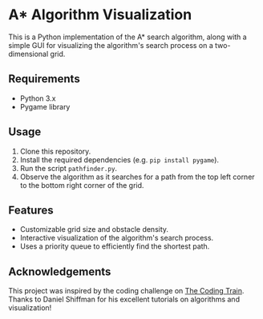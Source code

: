 # A* Algorithm Visualization

This is a Python implementation of the A* search algorithm, along with a simple GUI for visualizing the algorithm's search process on a two-dimensional grid.

## Requirements

- Python 3.x
- Pygame library

## Usage

1. Clone this repository.
2. Install the required dependencies (e.g. `pip install pygame`).
3. Run the script `pathfinder.py`.
4. Observe the algorithm as it searches for a path from the top left corner to the bottom right corner of the grid.

## Features

- Customizable grid size and obstacle density.
- Interactive visualization of the algorithm's search process.
- Uses a priority queue to efficiently find the shortest path.

## Acknowledgements

This project was inspired by the coding challenge on [The Coding Train](https://thecodingtrain.com/). Thanks to Daniel Shiffman for his excellent tutorials on algorithms and visualization!
